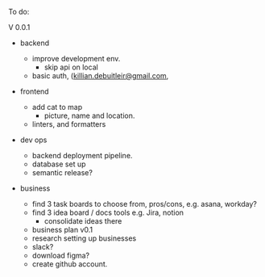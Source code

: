 To do:

V 0.0.1

- backend
  - improve development env.
    - skip api on local
  - basic auth, (killian.debuitleir@gmail.com,

- frontend
  - add cat to map
    - picture, name and location.
  - linters, and formatters

- dev ops
  - backend deployment pipeline.
  - database set up
  - semantic release?

- business
  - find 3 task boards to choose from, pros/cons, e.g. asana, workday?
  - find 3 idea board / docs tools e.g. Jira, notion
    - consolidate ideas there
  - business plan v0.1
  - research setting up businesses
  - slack?
  - download figma?
  - create github account.
